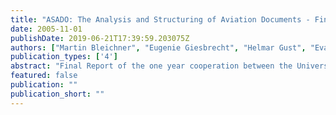 ```yaml
---
title: "ASADO: The Analysis and Structuring of Aviation Documents - Final Report"
date: 2005-11-01
publishDate: 2019-06-21T17:39:59.203075Z
authors: ["Martin Bleichner", "Eugenie Giesbrecht", "Helmar Gust", "Eva-Maria Leicht", "Petra Ludewig", "Sabine Möller", "Wiebke Müller", "Martin Schmidt", "Moritz Stefaner", "Egon Stemle", "Katja Wilke"]
publication_types: ['4']
abstract: "Final Report of the one year cooperation between the Universities of Osnabrück and Hildesheim, and the aircraft manufacturer AIRBUS to research methodologies and technologies to analyze and structure the huge amount of documentation produced during aircraft construction. The work was done in a study project carried out in close cooperation with seven students of cognitive science advised by two lectures of the Institute of Cognitive Science of the University of Osnabrück and with one student of international information management advised by one professor of the Institute of Applied Linguistics of the University of Hildesheim."
featured: false
publication: ""
publication_short: ""
---
```


